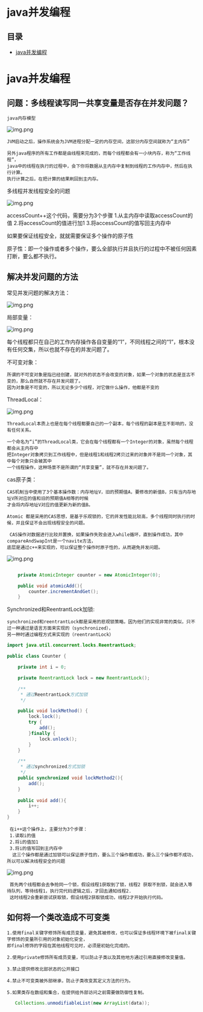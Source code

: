 # java并发编程

##  目录
- [java并发编程](#java并发编程)



# java并发编程

## 问题：多线程读写同一共享变量是否存在并发问题？

    java内存模型

![img.png](images/java_内存模型.png)

    JVM启动之后，操作系统会为JVM进程分配一定的内存空间，这部分内存空间就称为“主内存”
    
    另外java程序的所有工作都是由线程来完成的，而每个线程都会有一小块内存，称为“工作线程”，
    java中的线程在执行的过程中，会下你将数据从主内存中复制到线程的工作内存中，然后在执行计算。
    执行计算之后，在把计算的结果刷回到主内存。


多线程并发线程安全的问题

![img.png](images/java_多线程并发线程安全的问题.png)

accessCount++这个代码，需要分为3个步骤 
1.从主内存中读取accessCount的值
2.将accessCount的值进行加1
3.将accessCount的值写回主内存中

如果要保证线程安全，就就需要保证多个操作的原子性

原子性：即一个操作或者多个操作，要么全部执行并且执行的过程中不被任何因素打断，要么都不执行。

## 解决并发问题的方法

常见并发问题的解决方法：

![img.png](images/concurrent_并发问题的解决方案.png)

局部变量：

![img.png](images/concurrent_局部变量.png)

每个线程都只在自己的工作内存操作各自变量的“1”，不同线程之间的“1”，根本没有任何交集，所以也就不存在的并发问题了。

不可变对象：

    所谓的不可变对象是指已经创建，就对外的状态不会改变的对象，如果一个对象的状态是亘古不变的，那么自然就不存在并发问题了。
    因为对象是不可变的，所以无论多少个线程，对它做什么操作，他都是不变的


ThreadLocal：
 
![img.png](images/concurrent_threadlocal.png)
   
    ThreadLocal本质上也是在每个线程都要自己的一个副本，每个线程的副本是互不影响的，没有任何关系。

    一个命名为“i”的ThreadLocal类，它会在每个线程都有一个Integer的对象，虽然每个线程都会从主内存中
    把Integer对象拷贝到工作线程中，但是线程1和线程2拷贝过来的对象并不是同一个对象，其中每个对象只会被其中
    一个线程操作，这种场景不是所谓的“共享变量”，就不存在并发问题了。

cas原子类：

    CAS机制当中使用了3个基本操作数：内存地址V，旧的预期值A，要修改的新值B，只有当内存地址V所对应的值和旧的预期值A相等的时候
    才会将内存地址V对应的值更新为新的值B。

    Atomic 都是采用的CAS思想，是基于乐观锁的，它的并发性能比较高，多个线程同时执行的时候，并且保证不会出现线程安全的问题。

     CAS操作对数据进行比较并置换，如果操作失败会进入while循环，直到操作成功，其中compareAndSwapInt是一个navite方法，
    底层是通过c++来实现的，可以保证整个操作时原子性的，从而避免并发问题。

    
![img.png](images/concurrent_cas.png)
```java

    private AtomicInteger counter = new AtomicInteger(0);

    public void atomicAdd(){
        counter.incrementAndGet();   
    }

```


Synchronized和ReentrantLock加锁:

    synchronized和reentrantLock都是采用的悲观锁策略，因为他们的实现非常的类似，只不过一种通过是语言方面来实现的（synchronized），
    另一种时通过编程方式来实现的（reentrantLock）

```java
import java.util.concurrent.locks.ReentrantLock;

public class Counter {

    private int i = 0;

    private ReentrantLock lock = new ReentrantLock();

    /**
     * 通过ReentrantLock方式加锁
     */

    public void lockMethod() {
        lock.lock();
        try {
            add();
        }finally {
            lock.unlock();
        }
    }

    /**
     * 通过synchronized方式加锁
     */
    public synchronized void lockMethod2(){
        add();
    }
    
    public void add(){
        i++;
    }
}


```

     在i++这个操作上，主要分为3个步骤：
     1.读取i的值
     2.将i的值加1 
     3.将i的值写回到主内存中
      这三个操作都是通过加锁可以保证原子性的，要么三个操作都成功，要么三个操作都不成功，所以可以解决线程安全的问题

![img.png](images/concurrent_synchronized.png)

     首先两个线程都会去争抢同一个锁，假设线程1获取到了锁，线程2 获取不到锁，就会进入等待队列，等待线程1，执行完代码逻辑之后，才回去通知线程2.
     这时线程2会重新尝试获取锁，假设线程2获取锁成功，线程2才开始执行代码。

## 如何将一个类改造成不可变类

    1.使用final关键字修饰所有成员变量，避免其被修改，也可以保证多线程环境下被final关键字修饰的变量所引用的对象初始化安全，
    即final修饰的字段在其他线程可见时，必须是初始化完成的。
    
    2.使用private修饰所有成员变量，可以防止子类以及其他地方通过引用直接修改变量值。
    
    3.禁止提供修改北部状态的公开接口
    
    4.禁止不可变类被外部继承，防止子类改变其定义方法的行为。
    
    5.如果类存在数组和集合，在提供给外部访问之前需要做防御性复制。

```java
   Collections.unmodifiableList(new ArrayList(data));
```